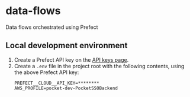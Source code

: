 # data-flows
Data flows orchestrated using Prefect

## Local development environment
1. Create a Prefect API key on the [API keys page](https://cloud.prefect.io/user/keys).
2. Create a `.env` file in the project root with the following contents, using the above Prefect API key:
    ```
    PREFECT__CLOUD__API_KEY=********
    AWS_PROFILE=pocket-dev-PocketSSOBackend
    ```
